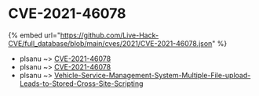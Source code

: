 # CVE-2021-46078
{% embed url="https://github.com/Live-Hack-CVE/full_database/blob/main/cves/2021/CVE-2021-46078.json" %}

* plsanu ~> [CVE-2021-46078](https://www.alice-snow.ru/2021/database/cve-2021-46078/cve-2021-46078-plsanu)
* plsanu ~> [CVE-2021-46078](https://www.alice-snow.ru/2021/database/cve-2021-46078/cve-2021-46078-plsanu)
* plsanu ~> [Vehicle-Service-Management-System-Multiple-File-upload-Leads-to-Stored-Cross-Site-Scripting](https://www.alice-snow.ru/2021/database/cve-2021-46078/vehicle-service-management-system-multiple-file-upload-leads-to-stored-cross-site-scripting-plsanu)